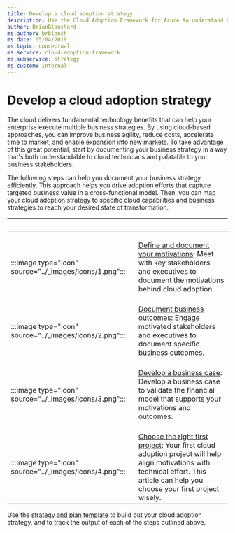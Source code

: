 ```yaml
---
title: Develop a cloud adoption strategy
description: Use the Cloud Adoption Framework for Azure to understand how the cloud can help advance your business strategy.
author: BrianBlanchard
ms.author: brblanch
ms.date: 05/04/2019
ms.topic: conceptual
ms.service: cloud-adoption-framework
ms.subservice: strategy
ms.custom: internal
---
```


# Develop a cloud adoption strategy

The cloud delivers fundamental technology benefits that can help your enterprise execute multiple business strategies. By using cloud-based approaches, you can improve business agility, reduce costs, accelerate time to market, and enable expansion into new markets. To take advantage of this great potential, start by documenting your business strategy in a way that's both understandable to cloud technicians and palatable to your business stakeholders.

The following steps can help you document your business strategy efficiently. This approach helps you drive adoption efforts that capture targeted business value in a cross-functional model. Then, you can map your cloud adoption strategy to specific cloud capabilities and business strategies to reach your desired state of transformation.

| <span title="Icon">&nbsp;</span> | <span title="Description">&nbsp;</span> |
|--|--|
| <br> :::image type="icon" source="../_images/icons/1.png"::: | <br> [Define and document your motivations](./motivations.md): Meet with key stakeholders and executives to document the motivations behind cloud adoption. |
| <br> :::image type="icon" source="../_images/icons/2.png"::: | <br> [Document business outcomes](./business-outcomes/index.md): Engage motivated stakeholders and executives to document specific business outcomes. |
| <br> :::image type="icon" source="../_images/icons/3.png"::: | <br> [Develop a business case](./cloud-migration-business-case.md): Develop a business case to validate the financial model that supports your motivations and outcomes. |
| <br> :::image type="icon" source="../_images/icons/4.png"::: | <br> [Choose the right first project](./first-adoption-project.md): Your first cloud adoption project will help align motivations with technical effort. This article can help you choose your first project wisely. |

Use the [strategy and plan template](https://raw.githubusercontent.com/microsoft/CloudAdoptionFramework/master/plan/cloud-adoption-framework-strategy-and-plan-template.docx) to build out your cloud adoption strategy, and to track the output of each of the steps outlined above.

